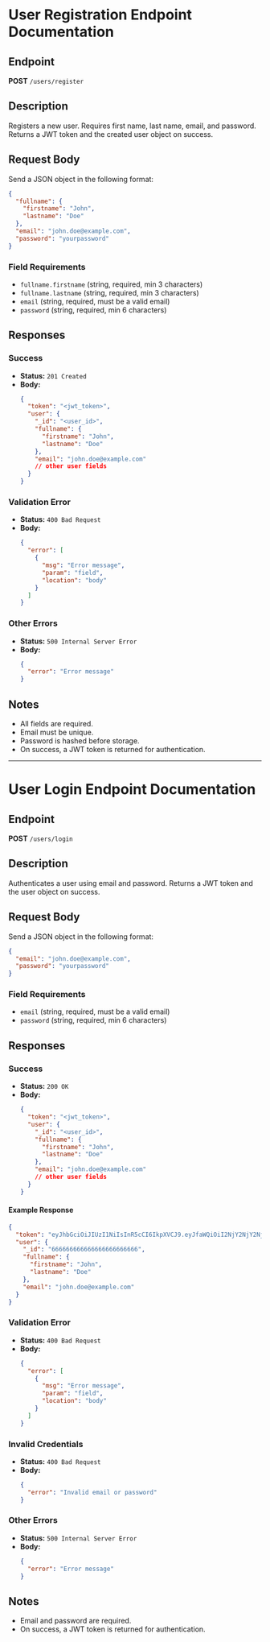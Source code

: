 # User Registration Endpoint Documentation

## Endpoint

**POST** `/users/register`

## Description

Registers a new user. Requires first name, last name, email, and password. Returns a JWT token and the created user object on success.

## Request Body

Send a JSON object in the following format:

```json
{
  "fullname": {
    "firstname": "John",
    "lastname": "Doe"
  },
  "email": "john.doe@example.com",
  "password": "yourpassword"
}
```

### Field Requirements

- `fullname.firstname` (string, required, min 3 characters)
- `fullname.lastname` (string, required, min 3 characters)
- `email` (string, required, must be a valid email)
- `password` (string, required, min 6 characters)

## Responses

### Success

- **Status:** `201 Created`
- **Body:**
  ```json
  {
    "token": "<jwt_token>",
    "user": {
      "_id": "<user_id>",
      "fullname": {
        "firstname": "John",
        "lastname": "Doe"
      },
      "email": "john.doe@example.com"
      // other user fields
    }
  }
  ```

### Validation Error

- **Status:** `400 Bad Request`
- **Body:**
  ```json
  {
    "error": [
      {
        "msg": "Error message",
        "param": "field",
        "location": "body"
      }
    ]
  }
  ```

### Other Errors

- **Status:** `500 Internal Server Error`
- **Body:**
  ```json
  {
    "error": "Error message"
  }
  ```

## Notes

- All fields are required.
- Email must be unique.
- Password is hashed before storage.
- On success, a JWT token is returned for authentication.

---

# User Login Endpoint Documentation

## Endpoint

**POST** `/users/login`

## Description

Authenticates a user using email and password. Returns a JWT token and the user object on success.

## Request Body

Send a JSON object in the following format:

```json
{
  "email": "john.doe@example.com",
  "password": "yourpassword"
}
```

### Field Requirements

- `email` (string, required, must be a valid email)
- `password` (string, required, min 6 characters)

## Responses

### Success

- **Status:** `200 OK`
- **Body:**
  ```json
  {
    "token": "<jwt_token>",
    "user": {
      "_id": "<user_id>",
      "fullname": {
        "firstname": "John",
        "lastname": "Doe"
      },
      "email": "john.doe@example.com"
      // other user fields
    }
  }
  ```

#### Example Response

```json
{
  "token": "eyJhbGciOiJIUzI1NiIsInR5cCI6IkpXVCJ9.eyJfaWQiOiI2NjY2NjY2NjY2NjY2NjY2NjY2NiIsImlhdCI6MTY5MDAwMDAwMH0.abc123def456ghi789jkl012mno345pqr678stu901vwx234yz567",
  "user": {
    "_id": "666666666666666666666666",
    "fullname": {
      "firstname": "John",
      "lastname": "Doe"
    },
    "email": "john.doe@example.com"
  }
}
```

### Validation Error

- **Status:** `400 Bad Request`
- **Body:**
  ```json
  {
    "error": [
      {
        "msg": "Error message",
        "param": "field",
        "location": "body"
      }
    ]
  }
  ```

### Invalid Credentials

- **Status:** `400 Bad Request`
- **Body:**
  ```json
  {
    "error": "Invalid email or password"
  }
  ```

### Other Errors

- **Status:** `500 Internal Server Error`
- **Body:**
  ```json
  {
    "error": "Error message"
  }
  ```

## Notes

- Email and password are required.
- On success, a JWT token is returned for authentication.